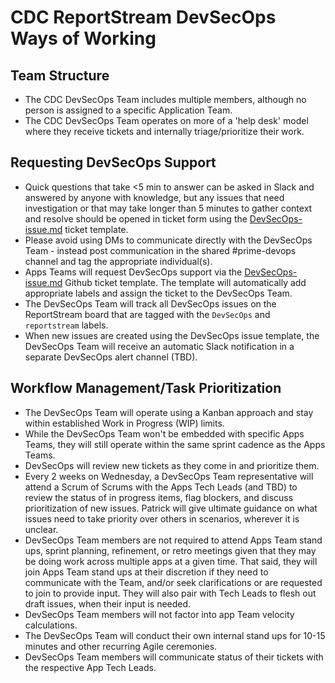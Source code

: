 # CDC ReportStream DevSecOps Ways of Working

## Team Structure

- The CDC DevSecOps Team includes multiple members, although no person is assigned to a specific Application Team.
- The CDC DevSecOps Team operates on more of a 'help desk' model where they receive tickets and internally triage/prioritize their work.

## Requesting DevSecOps Support

- Quick questions that take <5 min to answer can be asked in Slack and answered by anyone with knowledge, but any issues that need investigation or that may take longer than 5 minutes to gather context and resolve should be opened in ticket form using the [DevSecOps-issue.md](../ISSUE_TEMPLATE/DevSecOps-issue.md) ticket template.
- Please avoid using DMs to communicate directly with the DevSecOps Team - instead post communication in the shared #prime-devops channel and tag the appropriate individual(s).
- Apps Teams will request DevSecOps support via the  [DevSecOps-issue.md](../ISSUE_TEMPLATE/DevSecOps-issue.md)  Github ticket template.  The template will automatically add appropriate labels and assign the ticket to the DevSecOps Team.
- The DevSecOps Team will track all DevSecOps issues on the ReportStream board that are tagged with the `DevSecOps` and `reportstream` labels.
- When new issues are created using the DevSecOps issue template, the DevSecOps Team will receive an automatic Slack notification in a separate DevSecOps alert channel (TBD).

## Workflow Management/Task Prioritization

- The DevSecOps Team will operate using a Kanban approach and stay within established Work in Progress (WIP) limits.
- While the DevSecOps Team won't be embedded with specific Apps Teams, they will still operate within the same sprint cadence as the Apps Teams.
- DevSecOps will review new tickets as they come in and prioritize them.
- Every 2 weeks on Wednesday, a DevSecOps Team representative will attend a Scrum of Scrums with the Apps Tech Leads (and TBD) to review the status of in progress items, flag blockers, and discuss prioritization of new issues.  Patrick will give ultimate guidance on what issues need to take priority over others in scenarios, wherever it is unclear.
- DevSecOps Team members are not required to attend Apps Team stand ups, sprint planning, refinement, or retro meetings given that they may be doing work across multiple apps at a given time. That said, they will join Apps Team stand ups at their discretion if they need to communicate with the Team, and/or seek clarifications or are requested to join to provide input. They will also pair with Tech Leads to flesh out draft issues, when their input is needed.
- DevSecOps Team members will not factor into app Team velocity calculations.
- The DevSecOps Team will conduct their own internal stand ups for 10-15 minutes and other recurring Agile ceremonies.
- DevSecOps Team members will communicate status of their tickets with the respective App Tech Leads.
